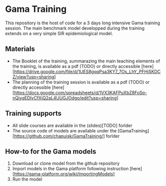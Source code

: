 # Gama Training

This repository is the host of code for a 3 days long intensive Gama training session. The main benchmark model developped during the training extends on a very simple SIR epidemiological model.

## Materials

- The Booklet of the training, summarazing the main teaching elements of the training, is available as a pdf (TODO) or directly accessible [here][https://drive.google.com/file/d/1UES8gqqPsa3KY7_7Os_LhY_PFHjSKDCZ/view?usp=sharing]
- The planning of the training session is available as a pdf (TODO) or directly accessible [here][https://docs.google.com/spreadsheets/d/1VX3KAFPuXbZ8FoSp-nQiyqEDlvCfXiQ2aL4UUGJOdgo/edit?usp=sharing]

## Training supports

- All slide courses are available in the (slides)[TODO] forlder
- The source code of models are available under the [GamaTraining][https://github.com/chapuisk/GamaTraining/] forlder

## How-to for the Gama models

1. Download or clone model from the github repository
2. Import models in the Gama platform following instruction [here][https://gama-platform.org/wiki/ImportingModels]
3. Run the model 
